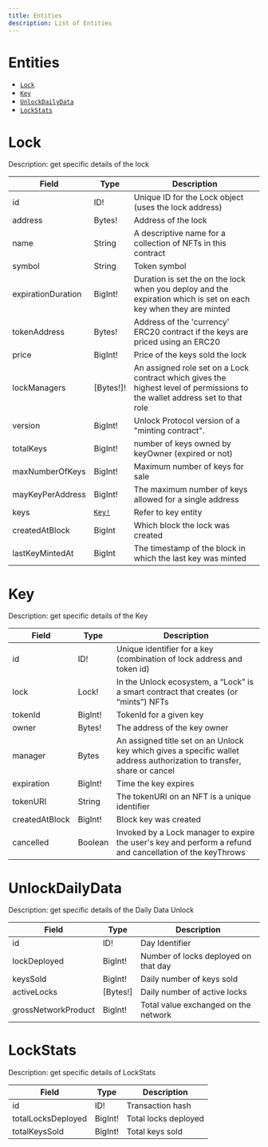 ```yaml
---
title: Entities
description: List of Entities
---
```



# Entities

- [`Lock`](#lock)
- [`Key`](#key)
- [`UnlockDailyData`](#unlockdailydata)
- [`LockStats`](#lockstats)

# Lock

Description: get specific details of the lock

| Field              | Type           | Description                                                                                                                 |
| ------------------ | -------------- | --------------------------------------------------------------------------------------------------------------------------- |
| id                 | ID!            | Unique ID for the Lock object (uses the lock address)                                                                       |
| address            | Bytes!         | Address of the lock                                                                                                         |
| name               | String         | A descriptive name for a collection of NFTs in this contract                                                                |
| symbol             | String         | Token symbol                                                                                                                |
| expirationDuration | BigInt!        | Duration is set the on the lock when you deploy and the expiration which is set on each key when they are minted            |
| tokenAddress       | Bytes!         | Address of the 'currency' ERC20 contract if the keys are priced using an ERC20                                              |
| price              | BigInt!        | Price of the keys sold the lock                                                                                             |
| lockManagers       | [Bytes!]!      | An assigned role set on a Lock contract which gives the highest level of permissions to the wallet address set to that role |
| version            | BigInt!        | Unlock Protocol version of a "minting contract".                                                                            |
| totalKeys          | BigInt!        | number of keys owned by keyOwner (expired or not)                                                                           |
| maxNumberOfKeys    | BigInt!        | Maximum number of keys for sale                                                                                             |
| mayKeyPerAddress   | BigInt!        | The maximum number of keys allowed for a single address                                                                     |
| keys               | [`Key!`](#key) | Refer to key entity                                                                                                         |
| createdAtBlock     | BigInt         | Which block the lock was created                                                                                            |
| lastKeyMintedAt    | BigInt         | The timestamp of the block in which the last key was minted                                                                 |

# Key

Description: get specific details of the Key

| Field          | Type    | Description                                                                                                             |
| -------------- | ------- | ----------------------------------------------------------------------------------------------------------------------- |
| id             | ID!     | Unique identifier for a key (combination of lock address and token id)                                                  |
| lock           | Lock!   | In the Unlock ecosystem, a “Lock” is a smart contract that creates (or “mints”) NFTs                                    |
| tokenId        | BigInt! | TokenId for a given key                                                                                                 |
| owner          | Bytes!  | The address of the key owner                                                                                            |
| manager        | Bytes   | An assigned title set on an Unlock key which gives a specific wallet address authorization to transfer, share or cancel |
| expiration     | BigInt! | Time the key expires                                                                                                    |
| tokenURI       | String  | The tokenURI on an NFT is a unique identifier                                                                           |
| createdAtBlock | BigInt! | Block key was created                                                                                                   |
| cancelled      | Boolean | Invoked by a Lock manager to expire the user's key and perform a refund and cancellation of the keyThrows               |

# UnlockDailyData

Description: get specific details of the Daily Data Unlock

| Field               | Type     | Description                          |
| ------------------- | -------- | ------------------------------------ |
| id                  | ID!      | Day Identifier                       |
| lockDeployed        | BigInt!  | Number of locks deployed on that day |
| keysSold            | BigInt!  | Daily number of keys sold            |
| activeLocks         | [Bytes!] | Daily number of active locks         |
| grossNetworkProduct | BigInt!  | Total value exchanged on the network |

# LockStats

Description: get specific details of LockStats

| Field              | Type    | Description          |
| ------------------ | ------- | -------------------- |
| id                 | ID!     | Transaction hash     |
| totalLocksDeployed | BigInt! | Total locks deployed |
| totalKeysSold      | BigInt! | Total keys sold      |
